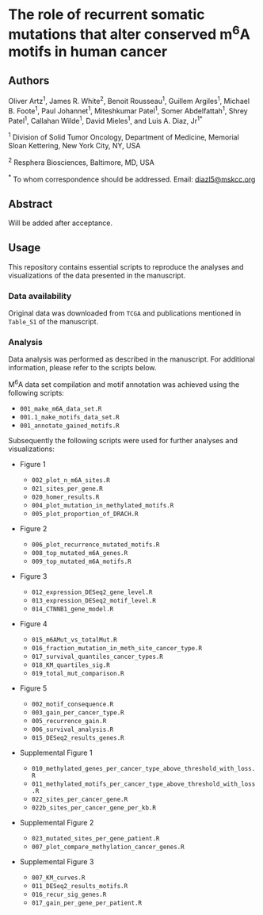 # The role of recurrent somatic mutations that alter conserved m<sup>6</sup>A motifs in human cancer

## Authors
Oliver Artz<sup>1</sup>, James R. White<sup>2</sup>, Benoit Rousseau<sup>1</sup>, Guillem Argiles<sup>1</sup>, Michael B. Foote<sup>1</sup>, Paul Johannet<sup>1</sup>, Miteshkumar Patel<sup>1</sup>, Somer Abdelfattah<sup>1</sup>, Shrey Patel<sup>1</sup>, Callahan Wilde<sup>1</sup>, David Mieles<sup>1</sup>, and Luis A. Diaz, Jr<sup>1</sup><sup>*</sup>

<sup>1</sup> Division of Solid Tumor Oncology, Department of Medicine, Memorial Sloan Kettering, New York City, NY, USA

<sup>2</sup> Resphera Biosciences, Baltimore, MD, USA

<sup>*</sup> To whom correspondence should be addressed. Email: diazl5@mskcc.org



## Abstract
Will be added after acceptance.

## Usage
This repository contains essential scripts to reproduce the analyses and visualizations of the data presented in the manuscript.

### Data availability
Original data was downloaded from `TCGA` and publications mentioned in `Table_S1` of the manuscript.

### Analysis
Data analysis was performed as described in the manuscript. For additional information, please refer to the scripts below.

M<sup>6</sup>A data set compilation and motif annotation was achieved using the following scripts:
- `001_make_m6A_data_set.R`
- `001.1_make_motifs_data_set.R`
- `001_annotate_gained_motifs.R`

Subsequently the following scripts were used for further analyses and visualizations: 

- Figure 1
  - `002_plot_n_m6A_sites.R`
  - `021_sites_per_gene.R`
  - `020_homer_results.R`
  - `004_plot_mutation_in_methylated_motifs.R`
  - `005_plot_proportion_of_DRACH.R`

- Figure 2
  - `006_plot_recurrence_mutated_motifs.R`
  - `008_top_mutated_m6A_genes.R`
  - `009_top_mutated_m6A_motifs.R`

- Figure 3
  - `012_expression_DESeq2_gene_level.R`
  - `013_expression_DESeq2_motif_level.R`
  - `014_CTNNB1_gene_model.R`

- Figure 4
  - `015_m6AMut_vs_totalMut.R`
  - `016_fraction_mutation_in_meth_site_cancer_type.R`
  - `017_survival_quantiles_cancer_types.R`
  - `018_KM_quartiles_sig.R`
  - `019_total_mut_comparison.R`

- Figure 5
  - `002_motif_consequence.R`
  - `003_gain_per_cancer_type.R`
  - `005_recurrence_gain.R`
  - `006_survival_analysis.R`
  - `015_DESeq2_results_genes.R`

- Supplemental Figure 1
  - `010_methylated_genes_per_cancer_type_above_threshold_with_loss.R`
  - `011_methylated_motifs_per_cancer_type_above_threshold_with_loss.R`
  - `022_sites_per_cancer_gene.R`
  - `022b_sites_per_cancer_gene_per_kb.R`

- Supplemental Figure 2
  - `023_mutated_sites_per_gene_patient.R`
  - `007_plot_compare_methylation_cancer_genes.R`

- Supplemental Figure 3
  - `007_KM_curves.R`
  - `011_DESeq2_results_motifs.R`
  - `016_recur_sig_genes.R`
  - `017_gain_per_gene_per_patient.R`
